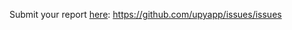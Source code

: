 Submit your report [here](https://github.com/upyapp/issues/issues): https://github.com/upyapp/issues/issues
